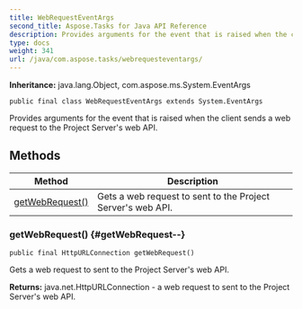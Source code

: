 ```yaml
---
title: WebRequestEventArgs
second_title: Aspose.Tasks for Java API Reference
description: Provides arguments for the event that is raised when the client sends a web request to the Project Servers web API.
type: docs
weight: 341
url: /java/com.aspose.tasks/webrequesteventargs/
---
```


**Inheritance:**
java.lang.Object, com.aspose.ms.System.EventArgs
```
public final class WebRequestEventArgs extends System.EventArgs
```

Provides arguments for the event that is raised when the client sends a web request to the Project Server's web API.
## Methods

| Method | Description |
| --- | --- |
| [getWebRequest()](#getWebRequest--) | Gets a web request to sent to the Project Server's web API. |
### getWebRequest() {#getWebRequest--}
```
public final HttpURLConnection getWebRequest()
```


Gets a web request to sent to the Project Server's web API.

**Returns:**
java.net.HttpURLConnection - a web request to sent to the Project Server's web API.

